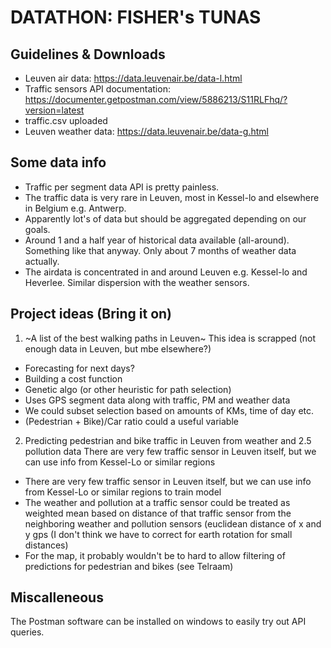 # DATATHON: FISHER's TUNAS

## Guidelines & Downloads

* Leuven air data: https://data.leuvenair.be/data-l.html
* Traffic sensors API documentation: https://documenter.getpostman.com/view/5886213/S11RLFhq/?version=latest
* traffic.csv uploaded
* Leuven weather data: https://data.leuvenair.be/data-g.html

## Some data info

* Traffic per segment data API is pretty painless.
* The traffic data is very rare in Leuven, most in Kessel-lo and elsewhere in Belgium e.g. Antwerp.  
* Apparently lot's of data but should be aggregated depending on our goals. 
* Around 1 and a half year of historical data available (all-around). Something like that anyway. Only about 7 months of weather data actually.
* The airdata is concentrated in and around Leuven e.g. Kessel-lo and Heverlee. Similar dispersion with the weather sensors. 

## Project ideas (Bring it on)

1. ~A list of the best walking paths in Leuven~
This idea is scrapped (not enough data in Leuven, but mbe elsewhere?)
  * Forecasting for next days? 
  * Building a cost function
  * Genetic algo (or other heuristic for path selection)
  * Uses GPS segment data along with traffic, PM and weather data
  * We could subset selection based on amounts of KMs, time of day etc. 
  * (Pedestrian + Bike)/Car ratio could a useful variable
 
2. Predicting pedestrian and bike traffic in Leuven from weather and 2.5 pollution data
There are very few traffic sensor in Leuven itself, but we can use info from Kessel-Lo or similar regions
 * There are very few traffic sensor in Leuven itself, but we can use info from Kessel-Lo or similar regions to train model
 * The weather and pollution at a traffic sensor could be treated as weighted mean based on distance of that traffic sensor from the neighboring weather and pollution sensors (euclidean distance of x and y gps (I don't think we have to correct for earth rotation for small distances)
 * For the map, it probably wouldn't be to hard to allow filtering of predictions for pedestrian and bikes (see Telraam)

## Miscalleneous

The Postman software can be installed on windows to easily try out API queries. 
